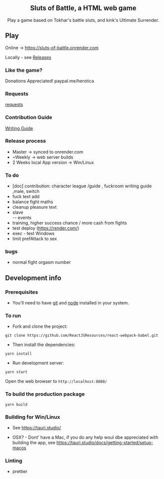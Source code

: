 <p align="center">
    <h2 align="center">Sluts of Battle, a HTML web game<br></h2>
</p>

<p align="center">
  Play a game based on Tokhar's battle sluts, and kink's Ultimate Surrender.

## Play

Online -> https://sluts-of-battle.onrender.com

Locally - see [Releases](https://github.com/herotica/sl-of-battle/releases)

### Like the game?

Donations Appreciated!
paypal.me/herotica

### Requests

[requests](docs/requests.md)

### Contribution Guide

[Writing Guide](docs/WritingGuide.md)

### Release process

- Master -> synced to onrender.com
- ~Weekly -> web server builds
- 2 Weeks local App version -> Win/Linux

### To do

- [doc] contribution:  character league /guide , fuckroom writing guide ,male, switch   
- fuck text add
- balance fight maths   
- cleanup pleasure text   
- slave    
  -- events    
- training, higher success chance / more cash from fights
- test deploy (https://render.com/)
- exec - test Windows
- limit prefAttack to sex

### bugs

- normal fight orgasm number

## Development info

### Prerequisites

- You'll need to have [git](https://git-scm.com/) and [node](https://nodejs.org/en/) installed in your system.

### To run

- Fork and clone the project:

```
git clone https://github.com/ReactJSResources/react-webpack-babel.git
```

- Then install the dependencies:

```
yarn install
```

- Run development server:

```
yarn start
```

Open the web browser to `http://localhost:8080/`

### To build the production package

```
yarn build
```

### Building for Win/Linux

- See https://tauri.studio/

- OSX? - Dont' have a Mac, if you do any help woul dbe appreciated with building the app, see https://tauri.studio/docs/getting-started/setup-macos


### Linting

- prettier
